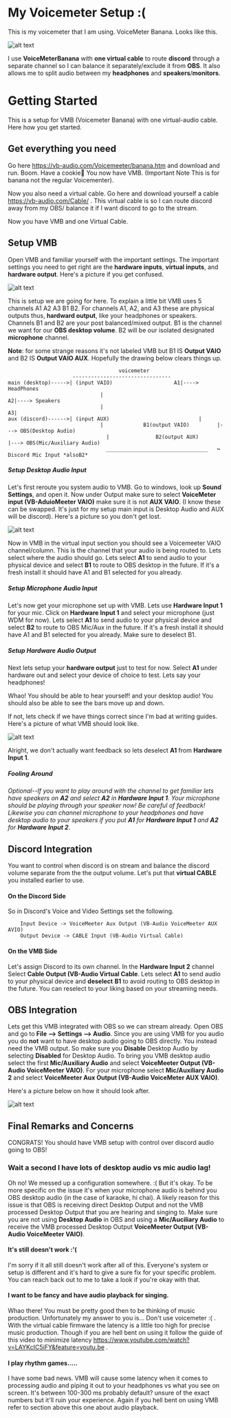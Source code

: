 # My Voicemeter Setup :( 
This is my voicemeter that I am using. VoiceMeter Banana. Looks like this.

![alt text](https://github.com/confusedbread/VoiceMeterSetup/blob/master/VoiceBanana.PNG "Logo Title Text 1")


I use **VoiceMeterBanana** with **one virtual cable** to route **discord** through a separate channel so I can balance it separately/exclude it from **OBS**. It also allows me to split audio between my **headphones** and **speakers**/**monitors**.

# Getting Started

This is a setup for VMB (Voicemeter Banana) with one virtual-audio cable. Here how you get started. 

## Get everything you need
Go here https://vb-audio.com/Voicemeeter/banana.htm and download and run. Boom. Have a cookie🍪 You now have VMB. (Important Note This is for banana not the regular Voicementer).

Now you also need a virtual cable. Go here and download yourself a cable https://vb-audio.com/Cable/ . This virtual cable is so I can route discord away from my OBS/ balance it if I want discord to go to the stream.

Now you have VMB and one Virtual Cable.

## Setup VMB
Open VMB and familiar yourself with the important settings. The important settings you need to get right are the **hardware inputs**, **virtual inputs**, and **hardware output**. Here's a picture if you get confused. 

![alt text](https://github.com/confusedbread/VoiceMeterSetup/blob/master/VoicemeeterBananaMixerSettings.jpg "Logo Title Text 4")

This is setup we are going for here. To explain a little bit VMB uses 5 channels A1 A2 A3 B1 B2. For channels A1, A2, and A3 these are physical outputs thus, **hardward output**, like your headphones or speakers. Channels B1 and B2 are your post balanced/mixed output. B1 is the channel we want for our **OBS desktop volume**. B2 will be our isolated designated **microphone** channel. 

**Note**: for some strange reasons it's not labeled VMB but B1 IS **Output VAIO** and B2 IS **Output VAIO AUX**. Hopefully the drawing below clears things up.

```
                                    voicemeter
                     --------------------------------
main (desktop)----->| (input VAIO)			          A1|----> HeadPhones
					          |							                A2|----> Speakers
					          |							                A3|
aux (discord)------>| (input AUX)					          |
					          |				B1(output VAIO)	        |---> OBS(Desktop Audio)
						        |				B2(output AUX)	        |---> OBS(Mic/Auxiliary Audio)
						        _________________________________ 	↪ Discord Mic Input *alsoB2*
```
##### Setup Desktop Audio Input
Let's first reroute you system audio to VMB. Go to windows, look up **Sound Settings**, and open it. Now under Output make sure to select **VoiceMeter input (VB-AduioMeeter VAIO)** make sure it is not **AUX VAIO**. (I know these can be swapped. It's just for my setup main input is Desktop Audio and AUX will be discord). Here's a picture so you don't get lost.

![alt text](https://github.com/confusedbread/VoiceMeterSetup/blob/master/seleting%20audio%20windows.PNG "Logo Title Text 2")

Now in VMB in the virtual input section you should see a Voicemeeter VAIO channel/column. This is the channel that your audio is being routed to. Lets select where the audio should go. Lets select **A1** to send audio to your physical device and select **B1** to route to OBS desktop in the future. If it's a fresh install it should have A1 and B1 selected for you already. 

##### Setup Microphone Audio Input
Let's now get your microphone set up with VMB. Lets use **Hardware Input 1** for your mic. Click on **Hardware Input 1** and select your microphone (just WDM for now). Lets select **A1** to send audio to your physical device and select **B2** to route to OBS Mic/Aux in the future. If it's a fresh install it should have A1 and B1 selected for you already. Make sure to deselect B1. 

##### Setup Hardware Audio Output
Next lets setup your **hardware output** just to test for now. Select **A1** under hardware out and select your device of choice to test. Lets say your headphones! 

Whao! You should be able to hear yourself! and your desktop audio! You should also be able to see the bars move up and down. 

If not, lets check if we have things correct since I'm bad at writing guides. Here's a picture of what VMB should look like. 

![alt text](https://github.com/confusedbread/VoiceMeterSetup/blob/master/first%20settings.PNG "Logo Title Text 2")

Alright, we don't actually want feedback so lets deselect **A1** from **Hardware Input 1**.  

##### Fooling Around
*Optional--If you want to play around with the channel to get familiar lets have speakers on **A2** and select **A2** in **Hardware Input 1**. Your microphone should be playing through your speaker now! Be careful of feedback! Likewise you can channel microphone to your headphones and have desktop audio to your speakers if you put **A1** for **Hardware Input 1** and **A2** for **Hardware Input 2***. 


## Discord Integration 

You want to control when discord is on stream and balance the discord volume separate from the the output volume. Let's put that **virtual CABLE** you installed earlier to use.

#### On the Discord Side
So in Discord's Voice and Video Settings set the following. 
```
	Input Device -> VoiceMeeter Aux Output (VB-Audio VoiceMeeter AUX AVIO)
	Output Device -> CABLE Input (VB-Audio Virtual Cable)
```

#### On the VMB Side
Let's assign Discord to its own channel. In the **Hardware Input 2** channel Select **Cable Output (VB-Audio Virtual Cable**. Lets select **A1** to send audio to your physical device and **deselect** **B1** to avoid routing to OBS desktop in the future. You can reselect to your liking based on your streaming needs. 

## OBS Integration
Lets get this VMB integrated with OBS so we can stream already. Open OBS and go to **File --> Settings --> Audio**. Since you are using VMB for you audio you do **not** want to have desktop audio going to OBS directly. You instead need the VMB output. So make sure you **Disable** Desktop Audio by selecting **Disabled** for Desktop Audio. To bring you VMB desktop audio select the first **Mic/Auxiliary Audio** and select **VoiceMeeter Output (VB-Audio VoiceMeeter VAIO)**. For your microphone select **Mic/Auxiliary Audio 2** and select **VoiceMeeter Aux Output (VB-Audio VoiceMeter AUX VAIO)**. 

Here's a picture below on how it should look after. 

![alt text](https://github.com/confusedbread/VoiceMeterSetup/blob/master/Obs%20Audio.PNG "Logo Title Text z")



## Final Remarks and Concerns

CONGRATS! You should have VMB setup with control over discord audio going to OBS! 

### Wait a second I have lots of desktop audio vs mic audio lag!
Oh no! We messed up a configuration somewhere. :( But it's okay. To be more specific on the issue it's when your microphone audio is behind you OBS desktop audio (in the case of karaoke, hi chai). A likely reason for this issue is that OBS is receiving direct Desktop Output and not the VMB processed Desktop Output that you are hearing and singing to. Make sure you are not using **Desktop Audio** in OBS and using a **Mic/Auciliary Audio** to receive the VMB processed Desktop Output **VoiceMeeter Output (VB-Audio VoiceMeeter VAIO)**. 

#### It's still doesn't work :'(
I'm sorry if it all still doesn't work after all of this. Everyone's system or setup is different and it's hard to give a sure fix for your specific problem. You can reach back out to me to take a look if you're okay with that.

#### I want to be fancy and have audio playback for singing.
Whao there! You must be pretty good then to be thinking of music production. Unfortunately my answer to you is... Don't use voicemeter :( . With the virtual cable firmware the latency is a little too high for precise music production. Though if you are hell bent on using it follow the guide of this video to minimize latency https://www.youtube.com/watch?v=LAYKcIC5iFY&feature=youtu.be . 

#### I play rhythm games.....
I have some bad news. VMB will cause some latency when it comes to processing audio and piping it out to your headphones vs what you see on screen. It's between 100-300 ms probably default? unsure of the exact numbers but it'll ruin your experience. Again if you hell bent on using VMB refer to section above this one about audio playback. 